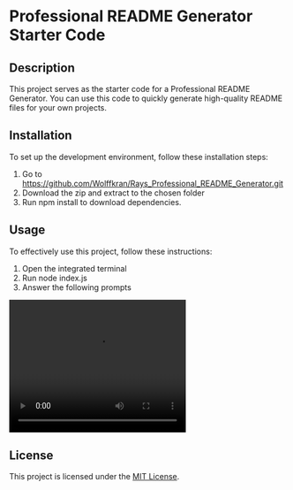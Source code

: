 # Professional README Generator Starter Code

## Description

This project serves as the starter code for a Professional README Generator. You can use this code to quickly generate high-quality README files for your own projects.

## Installation
To set up the development environment, follow these installation steps:

1. Go to https://github.com/Wolffkran/Rays_Professional_README_Generator.git
2. Download the zip and extract to the chosen folder
3. Run npm install to download dependencies.

## Usage
To effectively use this project, follow these instructions:

1. Open the integrated terminal
2. Run node index.js
3. Answer the following prompts

<video width="320" height="240" controls>
  <source src="Develop/Assets/Videos/test.mp4" type="video/mp4">
  Your browser does not support the video tag.
</video>

## License

This project is licensed under the [MIT License](https://opensource.org/licenses/MIT).

